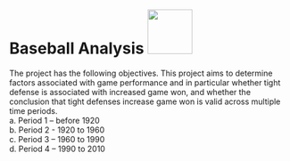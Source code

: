 # Baseball Analysis  <img src = https://turfnsport.com/wp-content/uploads/2019/09/mlblogo1.jpg, width = 80>
The project has the following objectives.
This project aims to determine factors associated with game performance and in particular whether tight defense is associated with increased game won, and whether the conclusion that tight defenses increase game won is valid across multiple time periods.\
a.	Period 1 – before 1920 \
b.	Period 2 -  1920 to 1960 \
c.	Period 3 – 1960 to 1990 \
d.	Period 4 – 1990 to 2010
